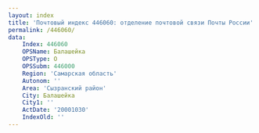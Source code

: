 ```yaml
---
layout: index
title: 'Почтовый индекс 446060: отделение почтовой связи Почты России'
permalink: /446060/
data:
    Index: 446060
    OPSName: Балашейка
    OPSType: О
    OPSSubm: 446000
    Region: 'Самарская область'
    Autonom: ''
    Area: 'Сызранский район'
    City: Балашейка
    City1: ''
    ActDate: '20001030'
    IndexOld: ''
---
```

